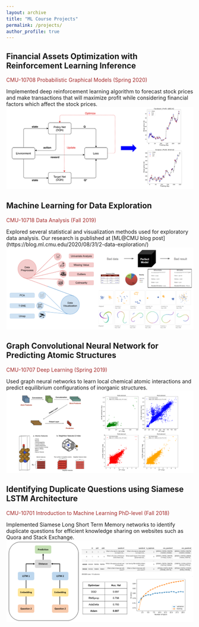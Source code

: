 ```yaml
---
layout: archive
title: "ML Course Projects"
permalink: /projects/
author_profile: true
---
```


## Financial Assets Optimization with Reinforcement Learning Inference
<p style="color:brown; font-size: 20xp;">CMU-10708 Probabilistic Graphical Models (Spring 2020)</p>
Implemented deep reinforcement learning algorithm to forecast stock prices and make transactions that will maximize profit while considering financial factors which affect the stock prices.
<a href="../files/projects/10708.pdf" target="_blank" rel="noopener noreferrer"><i class="fas fa-fw fa-file-pdf zoom" aria-hidden="true"></i></a>
<img src="../images/projects/10708.png">

## Machine Learning for Data Exploration
<p style="color:brown; font-size: 20xp;">CMU-10718 Data Analysis (Fall 2019)</p>
Explored several statistical and visualization methods used for exploratory data analysis. Our research is published at
[ML@CMU blog post](https://blog.ml.cmu.edu/2020/08/31/2-data-exploration/)
<img src="../images/projects/10718.png">

## Graph Convolutional Neural Network for Predicting Atomic Structures
<p style="color:brown; font-size: 20xp;">CMU-10707 Deep Learning (Spring 2019)</p>
Used graph neural networks to learn local chemical atomic interactions and predict equilibrium configurations of inorganic structures. 
<a href="../files/projects/10707.pdf" target="_blank" rel="noopener noreferrer"><i class="fas fa-fw fa-file-pdf zoom" aria-hidden="true"></i></a>
<img src="../images/projects/10707.png">

## Identifying Duplicate Questions using Siamese LSTM Architecture
<p style="color:brown; font-size: 20xp;">CMU-10701 Introduction to Machine Learning PhD-level (Fall 2018)</p>
Implemented Siamese Long Short Term Memory networks to identify duplicate questions for efficient knowledge sharing on websites such as Quora and Stack Exchange.
<a href="../files/projects/10701.pdf" target="_blank" rel="noopener noreferrer"><i class="fas fa-fw fa-file-pdf zoom" aria-hidden="true"></i></a>
<img src="../images/projects/10701.png">